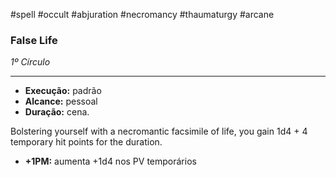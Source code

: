 #spell #occult #abjuration #necromancy #thaumaturgy #arcane  
### False Life
*1º Círculo*
___
- **Execução:** padrão
- **Alcance:** pessoal
- **Duração:** cena.

Bolstering yourself with a necromantic facsimile of life, you gain 1d4 + 4 temporary hit points for the duration. 

- **+1PM:** aumenta +1d4 nos PV temporários